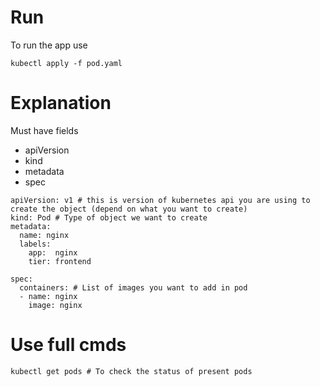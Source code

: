 # Run 
To run the app use 

```
kubectl apply -f pod.yaml
```

# Explanation 

Must have fields 
- apiVersion 
- kind
- metadata
- spec
  
```
apiVersion: v1 # this is version of kubernetes api you are using to create the object (depend on what you want to create)
kind: Pod # Type of object we want to create 
metadata: 
  name: nginx
  labels: 
    app:  nginx
    tier: frontend

spec: 
  containers: # List of images you want to add in pod
  - name: nginx
    image: nginx
```

# Use full cmds 

```
kubectl get pods # To check the status of present pods 
```
